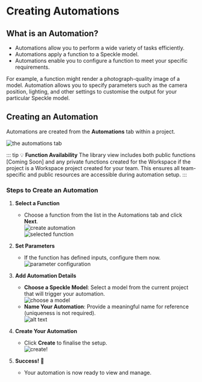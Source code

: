 # Creating Automations

## **What is an Automation?**

- Automations allow you to perform a wide variety of tasks efficiently.  
- Automations apply a function to a Speckle model.  
- Automations enable you to configure a function to meet your specific requirements.

For example, a function might render a photograph-quality image of a model. Automation allows you to specify parameters such as the camera position, lighting, and other settings to customise the output for your particular Speckle model.

## **Creating an Automation**

Automations are created from the **Automations** tab within a project.  

![the automations tab](/dev/img/automations-tab.png)

::: tip 💡 **Function Availability**
The library view includes both public functions [Coming Soon] and any private functions created for the Workspace if the project is a Workspace project created for your team. This ensures all team-specific and public resources are accessible during automation setup.
:::

### Steps to Create an Automation

1. **Select a Function**  
   - Choose a function from the list in the Automations tab and click **Next**.  
   ![create automation](/dev/img/create-automation.png)  
   ![selected function](/dev/img/selected-function.png)

2. **Set Parameters**  
   - If the function has defined inputs, configure them now.  
   ![parameter configuration](/dev/img/configuration.png)

3. **Add Automation Details**  
   - **Choose a Speckle Model**: Select a model from the current project that will trigger your automation.  
     ![choose a model](/dev/img/choose-model.png)  
   - **Name Your Automation**: Provide a meaningful name for reference (uniqueness is not required).  
     ![alt text](/dev/img/automation-name.png)

4. **Create Your Automation**  
   - Click **Create** to finalise the setup.  
   ![create!](/dev/img/create-button.png)

5. **Success!** 🥳  
   - Your automation is now ready to view and manage.
